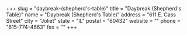 +++
slug = "daybreak-(shepherd's-table)"
title = "Daybreak (Shepherd's Table)"
name = "Daybreak (Shepherd's Table)"
address = "611 E. Cass Street"
city = "Joliet"
state = "IL"
postal = "60432"
website = ""
phone = "815-774-4663"
fax = ""
+++
